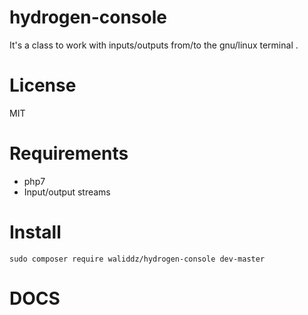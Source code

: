 # hydrogen-console
It's a class to work with inputs/outputs from/to the gnu/linux terminal .
# License 
MIT
# Requirements
- php7
- Input/output streams

# Install 
`sudo composer require waliddz/hydrogen-console dev-master`
# DOCS 
